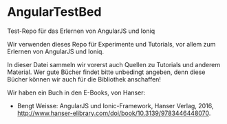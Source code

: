 # AngularTestBed
Test-Repo für das Erlernen von AngularJS und Ioniq

Wir verwenden dieses Repo für Experimente und Tutorials, vor allem zum Erlernen von AngularJS und Ioniq.

In dieser Datei sammeln wir vorerst auch Quellen zu Tutorials und anderem Material. Wer gute Bücher findet bitte unbedingt angeben, denn diese Bücher können wir auch für die Bibliothek anschaffen!

Wir haben ein Buch in den E-Books, von Hanser: 
- Bengt Weisse: AngularJS und Ionic-Framework, Hanser Verlag, 2016, http://www.hanser-elibrary.com/doi/book/10.3139/9783446448070.
